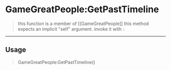 # GameGreatPeople:GetPastTimeline
> this function is a member of [[GameGreatPeople]]
> this method expects an implicit "self" argument. invoke it with `:`
-----
## Usage
> GameGreatPeople:GetPastTimeline()

